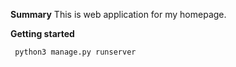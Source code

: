 **Summary**
This is web application for my homepage.

**Getting started**
```
 python3 manage.py runserver
 

